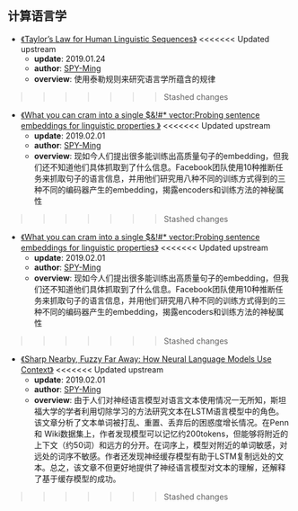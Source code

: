 ## 计算语言学

* [《Taylor’s Law for Human Linguistic Sequences》](https://github.com/PaperCommunity/Reinforcement-Learning/tree/master/ImitationLearning/Playing%20hard%20exploration%20games%20by%20watching%20YouTube)
<<<<<<< Updated upstream
  * **update**: 2019.01.24
  * **author**: [SPY-Ming](https://github.com/SPY-Ming)
  * **overview**: 使用泰勒规则来研究语言学所蕴含的规律
>>>>>>> Stashed changes

* [《What you can cram into a single $&!#* vector:Probing sentence embeddings for linguistic properties
》](https://github.com/PaperCommunity/Reinforcement-Learning/tree/master/ImitationLearning/Playing%20hard%20exploration%20games%20by%20watching%20YouTube)
<<<<<<< Updated upstream
  * **update**: 2019.02.01
  * **author**: [SPY-Ming](https://github.com/SPY-Ming)
  * **overview**: 现如今人们提出很多能训练出高质量句子的embedding，但我们还不知道他们具体抓取到了什么信息。Facebook团队使用10种推断任务来抓取句子的语言信息，并用他们研究用八种不同的训练方式得到的三种不同的编码器产生的embedding，揭露encoders和训练方法的神秘属性
>>>>>>> Stashed changes

* [《What you can cram into a single $&!#* vector:Probing sentence embeddings for linguistic properties》](https://github.com/PaperCommunity/Reinforcement-Learning/tree/master/ImitationLearning/Playing%20hard%20exploration%20games%20by%20watching%20YouTube)
<<<<<<< Updated upstream
  * **update**: 2019.02.01
  * **author**: [SPY-Ming](https://github.com/SPY-Ming)
  * **overview**: 现如今人们提出很多能训练出高质量句子的embedding，但我们还不知道他们具体抓取到了什么信息。Facebook团队使用10种推断任务来抓取句子的语言信息，并用他们研究用八种不同的训练方式得到的三种不同的编码器产生的embedding，揭露encoders和训练方法的神秘属性
>>>>>>> Stashed changes

* [《Sharp Nearby, Fuzzy Far Away: How Neural Language Models Use Context》](https://github.com/PaperCommunity/Reinforcement-Learning/tree/master/ImitationLearning/Playing%20hard%20exploration%20games%20by%20watching%20YouTube)
<<<<<<< Updated upstream
  * **update**: 2019.02.01
  * **author**: [SPY-Ming](https://github.com/SPY-Ming)
  * **overview**: 由于人们对神经语言模型对语言文本使用情况一无所知，斯坦福大学的学者利用切除学习的方法研究文本在LSTM语言模型中的角色。该文章分析了文本单词被打乱、重置、丢弃后的困惑度增长情况。在Penn 和 Wiki数据集上，作者发现模型可以记忆约200tokens，但能够将附近的上下文（约50词）和远方的分开。在词序上，模型对附近的单词敏感，对远处的词序不敏感。作者还发现神经缓存模型有助于LSTM复制远处的文本。总之，该文章不但更好地提供了神经语言模型对文本的理解，还解释了基于缓存模型的成功。
>>>>>>> Stashed changes

